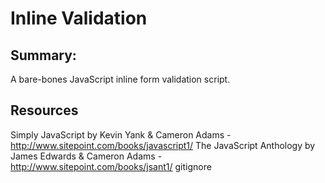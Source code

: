 Inline Validation
=======================

Summary:
----------
A bare-bones JavaScript inline form validation script.


Resources
-----------
Simply JavaScript by Kevin Yank & Cameron Adams - http://www.sitepoint.com/books/javascript1/
The JavaScript Anthology by James Edwards & Cameron Adams - http://www.sitepoint.com/books/jsant1/
gitignore


